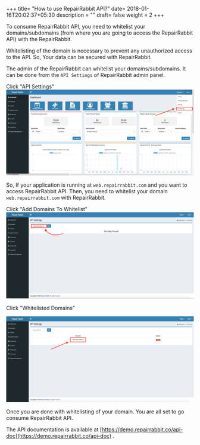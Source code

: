 +++
title= "How to use RepairRabbit API?"
date= 2018-01-16T20:02:37+05:30
description = ""
draft= false
weight = 2
+++


To consume RepairRabbit API, you need to whitelist your domains/subdomains (from where you are going to access the RepairRabbit API)
with the RepairRabbit.

Whitelisting of the domain is necessary to prevent any unauthorized access to the API. So, Your data can be secured with RepairRabbit.

The admin of the RepairRabbit can whitelist your domains/subdomains. It can be done from the `API Settings` of RepairRabbit admin panel.

Click "API Settings"
![menu](/images/api-settings/menu.png)

So, If your application is running at `web.repairrabbit.com` and you want to access RepairRabbit API.
Then, you need to whitelist your domain `web.repairrabbit.com` with RepairRabbit.

Click "Add Domains To Whitelist"
![whitelist domain](/images/api-settings/whitelist-domain.png)

Click "Whitelisted Domains"

![whitelist domain](/images/api-settings/domain-added.png)

Once you are done with whitelisting of your domain. You are all set to go consume RepairRabbit API.

The API documentation is available at [https://demo.repairrabbit.co/api-doc](https://demo.repairrabbit.co/api-doc) .